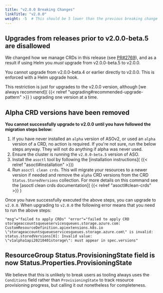 ```yaml
---
title: "v2.0.0 Breaking Changes"
linkTitle: "v2.0.0"
weight: -5  # This should be 5 lower than the previous breaking change document
---
```


## Upgrades from releases prior to v2.0.0-beta.5 are disallowed

We changed how we manage CRDs in this release (see [PR#2769](https://github.com/Azure/azure-service-operator/pull/2769)), and as a result if using Helm you _must_ upgrade from v2.0.0-beta.5 to v2.0.0.

You cannot upgrade from v2.0.0-beta.4 or earlier directly to v2.0.0. This is enforced with a Helm upgrade hook.

This restriction is just for upgrades to the v2.0.0 version, although [we always recommend]( {{< relref "upgrading#recommended-upgrade-pattern" >}} ) upgrading one version at a time.

## Alpha CRD versions have been removed

**You cannot successfully upgrade to v2.0.0 until you have followed the migration steps below:**

1. If you have never installed an `alpha` version of ASOv2, or used an `alpha` version of a CRD, no action is required.
   If you're not sure, run the below steps anyway. They will not do anything if alpha was never used.
2. Ensure the cluster is running the `v2.0.0-beta.5` version of ASO.
3. Install the `asoctl` tool by following the [installation instructions]( {{< relref "asoctl#installation" >}})
4. Run `asoctl clean crds`. This will migrate your resources to a newer version if needed and remove the `alpha` CRD 
   versions from the CRD `Status.StoredVersions` collection. For more details on this command see the 
   [asoctl clean crds documentation]( {{< relref "asoctl#clean-crds" >}} )

Once you have successfully executed the above steps, you can upgrade to `v2.0.0`. When upgrading to `v2.0.0` the following
error means that you need to run the above steps:

```
"msg"="failed to apply CRDs" "error"="failed to apply CRD storageaccountsqueueservicesqueues.storage.azure.com: CustomResourceDefinition.apiextensions.k8s.io \"storageaccountsqueueservicesqueues.storage.azure.com\" is invalid: status.storedVersions[0]: Invalid value: \"v1alpha1api20210401storage\": must appear in spec.versions" 
```

## ResourceGroup Status.ProvisioningState field is now Status.Properties.ProvisioningState

We believe that this is unlikely to break users as tooling always uses the `Conditions` field rather than `ProvisioningState` to track resource provisioning progress, but calling it out nonetheless for completeness.
